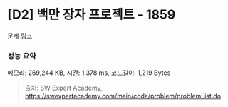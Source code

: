 # [D2] 백만 장자 프로젝트 - 1859 

[문제 링크](https://swexpertacademy.com/main/code/problem/problemDetail.do?contestProbId=AV5LrsUaDxcDFAXc) 

### 성능 요약

메모리: 269,244 KB, 시간: 1,378 ms, 코드길이: 1,219 Bytes



> 출처: SW Expert Academy, https://swexpertacademy.com/main/code/problem/problemList.do